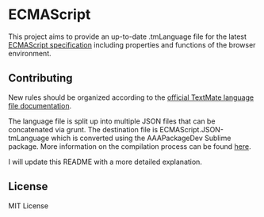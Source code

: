 ECMAScript
==========

This project aims to provide an up-to-date .tmLanguage file for the latest [ECMAScript specification](http://www.ecma-international.org/ecma-262/5.1
) including properties and functions of the browser environment.

## Contributing

New rules should be organized according to the [official TextMate language file documentation](http://manual.macromates.com/en/language_grammars).

The language file is split up into multiple JSON files that can be concatenated via grunt. The destination file is ECMAScript.JSON-tmLanguage which is converted using the AAAPackageDev Sublime package. More information on the compilation process can be found [here](http://docs.sublimetext.info/en/sublime-text-2/extensibility/syntaxdefs.html).

I will update this README with a more detailed explanation.

## License

MIT License
